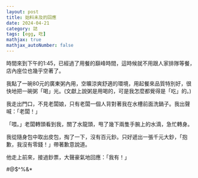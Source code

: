 ```yaml
---
layout: post
title: 始料未及的回應
date: 2024-04-21
category: 誌
tags: [egg, 吃]
mathjax: true
mathjax_autoNumber: false
---
```


時間來到下午的1:45，已經過了用餐的巔峰時間，這時候就不用跟人家排隊等餐，店內座位也幾乎空著了。

<!--more-->

我點了一碗80元的廣東粥內用，空曠涼爽舒適的環境，用起餐來品質特別好，很快地把一碗粥「喝」光。(文獻上說粥是用喝的，可是我怎麼都覺得是「吃」的。)

我走出門口，不見老闆娘，只有老闆一個人背對著我在水槽前面洗鍋子。我出聲喊：「老闆！」

「喂。」老闆轉頭看到我，關了水龍頭，甩了幾下兩隻手腕上的水滴，急忙轉身。

我從隨身包中取出皮包，掏了一下，沒有百元鈔。只好遞出一張千元大鈔，「抱歉，我沒有零錢！」帶著歉意說道。

他走上前來，接過鈔票，大聲豪氣地回應：「我有！」

#@$^%&*

